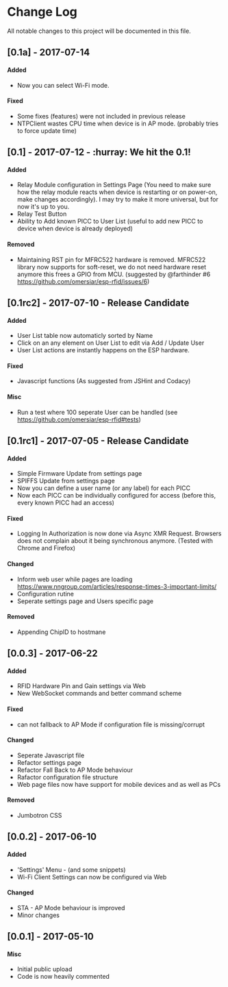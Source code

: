 # Change Log
All notable changes to this project will be documented in this file.

## [0.1a] - 2017-07-14
#### Added
- Now you can select Wi-Fi mode.

#### Fixed
- Some fixes (features) were not included in previous release
- NTPClient wastes CPU time when device is in AP mode. (probably tries to force update time)

## [0.1] - 2017-07-12 - :hurray: We hit the 0.1!
#### Added
- Relay Module configuration in Settings Page (You need to make sure how the relay module reacts when device is restarting or on power-on, make changes accordingly). I may try to make it more universal, but for now it's up to you.
- Relay Test Button
- Ability to Add known PICC to User List (useful to add new PICC to device when device is already deployed)

#### Removed
- Maintaining RST pin for MFRC522 hardware is removed. MFRC522 library now supports for soft-reset, we do not need hardware reset anymore this frees a GPIO from MCU. (suggested by @farthinder #6 https://github.com/omersiar/esp-rfid/issues/6)

## [0.1rc2] - 2017-07-10 - Release Candidate
#### Added
- User List table now automaticly sorted by Name
- Click on an any element on User List to edit via Add / Update User
- User List actions are instantly happens on the ESP hardware.

#### Fixed
- Javascript functions (As suggested from JSHint and Codacy)

#### Misc
- Run a test where 100 seperate User can be handled (see https://github.com/omersiar/esp-rfid#tests)

## [0.1rc1] - 2017-07-05 - Release Candidate
#### Added
- Simple Firmware Update from settings page
- SPIFFS Update from settings page
- Now you can define a user name (or any label) for each PICC
- Now each PICC can be individually configured for access (before this, every known PICC had an access)

#### Fixed
- Logging In Authorization is now done via Async XMR Request. Browsers does not complain about it being synchronous anymore. (Tested with Chrome and Firefox)

#### Changed
- Inform web user while pages are loading https://www.nngroup.com/articles/response-times-3-important-limits/ 
- Configuration rutine
- Seperate settings page and Users specific page

#### Removed
- Appending ChipID to hostmane

## [0.0.3] - 2017-06-22
#### Added
- RFID Hardware Pin and Gain settings via Web
- New WebSocket commands and better command scheme

#### Fixed
- can not fallback to AP Mode if configuration file is missing/corrupt

#### Changed
- Seperate Javascript file
- Refactor settings page
- Refactor Fall Back to AP Mode behaviour
- Rafactor configuration file structure
- Web page files now have support for mobile devices and as well as PCs

#### Removed
- Jumbotron CSS

## [0.0.2] - 2017-06-10
#### Added
- 'Settings' Menu - (and some snippets)
- Wi-Fi Client Settings can now be configured via Web

#### Changed
- STA - AP Mode behaviour is improved
- Minor changes

## [0.0.1] - 2017-05-10
#### Misc
- Initial public upload
- Code is now heavily commented
